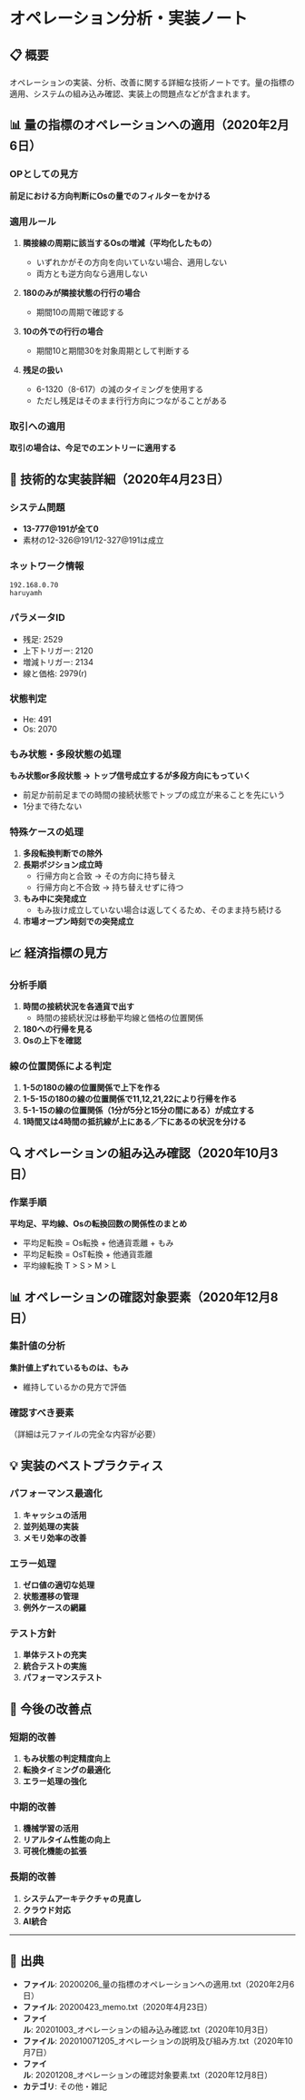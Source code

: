 # オペレーション分析・実装ノート

## 📋 概要

オペレーションの実装、分析、改善に関する詳細な技術ノートです。量の指標の適用、システムの組み込み確認、実装上の問題点などが含まれます。

## 📊 量の指標のオペレーションへの適用（2020年2月6日）

### OPとしての見方
**前足における方向判断にOsの量でのフィルターをかける**

### 適用ルール
1. **隣接線の周期に該当するOsの増減（平均化したもの）**
   - いずれかがその方向を向いていない場合、適用しない
   - 両方とも逆方向なら適用しない

2. **180のみが隣接状態の行行の場合**
   - 期間10の周期で確認する

3. **10の外での行行の場合**
   - 期間10と期間30を対象周期として判断する

4. **残足の扱い**
   - 6-1320（8-617）の減のタイミングを使用する
   - ただし残足はそのまま行行方向につながることがある

### 取引への適用
**取引の場合は、今足でのエントリーに適用する**

## 🔧 技術的な実装詳細（2020年4月23日）

### システム問題
- **13-777@191が全て0**
- 素材の12-326@191/12-327@191は成立

### ネットワーク情報
```
192.168.0.70
haruyamh
```

### パラメータID
- 残足: 2529
- 上下トリガー: 2120
- 増減トリガー: 2134
- 線と価格: 2979(r)

### 状態判定
- He: 491
- Os: 2070

### もみ状態・多段状態の処理
**もみ状態or多段状態 → トップ信号成立するが多段方向にもっていく**
- 前足か前前足までの時間の接続状態でトップの成立が来ることを先にいう
- 1分まで待たない

### 特殊ケースの処理
1. **多段転換判断での除外**
2. **長期ポジション成立時**
   - 行帰方向と合致 → その方向に持ち替え
   - 行帰方向と不合致 → 持ち替えせずに待つ
3. **もみ中に突発成立**
   - もみ抜け成立していない場合は返してくるため、そのまま持ち続ける
4. **市場オープン時刻での突発成立**

## 📈 経済指標の見方

### 分析手順
1. **時間の接続状況を各通貨で出す**
   - 時間の接続状況は移動平均線と価格の位置関係
2. **180への行帰を見る**
3. **Osの上下を確認**

### 線の位置関係による判定
1. **1-5の180の線の位置関係で上下を作る**
2. **1-5-15の180の線の位置関係で11,12,21,22により行帰を作る**
3. **5-1-15の線の位置関係（1分が5分と15分の間にある）が成立する**
4. **1時間又は4時間の抵抗線が上にある／下にあるの状況を分ける**

## 🔍 オペレーションの組み込み確認（2020年10月3日）

### 作業手順
**平均足、平均線、Osの転換回数の関係性のまとめ**
- 平均足転換 = Os転換 + 他通貨乖離 + もみ
- 平均足転換 = OsT転換 + 他通貨乖離
- 平均線転換 T > S > M > L

## 📊 オペレーションの確認対象要素（2020年12月8日）

### 集計値の分析
**集計値上ずれているものは、もみ**
- 維持しているかの見方で評価

### 確認すべき要素
（詳細は元ファイルの完全な内容が必要）

## 💡 実装のベストプラクティス

### パフォーマンス最適化
1. **キャッシュの活用**
2. **並列処理の実装**
3. **メモリ効率の改善**

### エラー処理
1. **ゼロ値の適切な処理**
2. **状態遷移の管理**
3. **例外ケースの網羅**

### テスト方針
1. **単体テストの充実**
2. **統合テストの実施**
3. **パフォーマンステスト**

## 🎯 今後の改善点

### 短期的改善
1. **もみ状態の判定精度向上**
2. **転換タイミングの最適化**
3. **エラー処理の強化**

### 中期的改善
1. **機械学習の活用**
2. **リアルタイム性能の向上**
3. **可視化機能の拡張**

### 長期的改善
1. **システムアーキテクチャの見直し**
2. **クラウド対応**
3. **AI統合**

---

## 📅 出典
- **ファイル**: 20200206_量の指標のオペレーションへの適用.txt（2020年2月6日）
- **ファイル**: 20200423_memo.txt（2020年4月23日）
- **ファイル**: 20201003_オペレーションの組み込み確認.txt（2020年10月3日）
- **ファイル**: 202010071205_オペレーションの説明及び組み方.txt（2020年10月7日）
- **ファイル**: 20201208_オペレーションの確認対象要素.txt（2020年12月8日）
- **カテゴリ**: その他・雑記